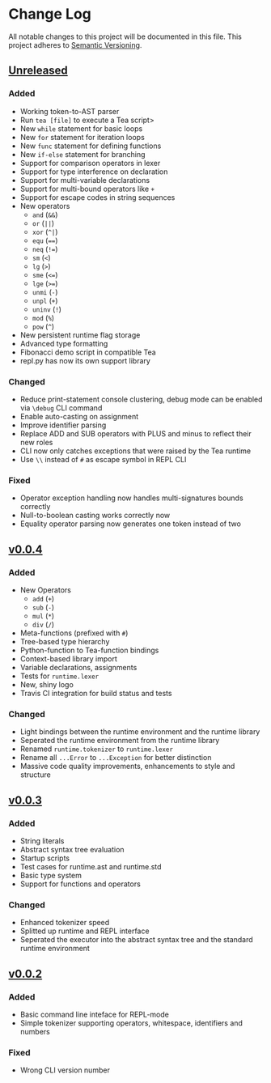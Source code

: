 # Change Log
All notable changes to this project will be documented in this file.
This project adheres to [Semantic Versioning](https://semver.org).

## [Unreleased]
### Added
- Working token-to-AST parser
- Run `tea [file]` to execute a Tea script>
- New `while` statement for basic loops
- New `for` statement for iteration loops
- New `func` statement for defining functions
- New `if-else` statement for branching
- Support for comparison operators in lexer
- Support for type interference on declaration
- Support for multi-variable declarations
- Support for multi-bound operators like `+`
- Support for escape codes in string sequences
- New operators
  - `and` (`&&`)
  - `or` (`||`)
  - `xor` (`^|`)
  - `equ` (`==`)
  - `neq` (`!=`)
  - `sm` (`<`)
  - `lg` (`>`)
  - `sme` (`<=`)
  - `lge` (`>=`)
  - `unmi` (`-`)
  - `unpl` (`+`)
  - `uninv` (`!`)
  - `mod` (`%`)
  - `pow` (`^`)
- New persistent runtime flag storage
- Advanced type formatting
- Fibonacci demo script in compatible Tea
- repl.py has now its own support library

### Changed
- Reduce print-statement console clustering, debug mode can be enabled via `\debug` CLI command
- Enable auto-casting on assignment
- Improve identifier parsing
- Replace ADD and SUB operators with PLUS and minus to reflect their new roles
- CLI now only catches exceptions that were raised by the Tea runtime
- Use `\\` instead of `#` as escape symbol in REPL CLI

### Fixed
- Operator exception handling now handles multi-signatures bounds correctly
- Null-to-boolean casting works correctly now
- Equality operator parsing now generates one token instead of two

## [v0.0.4]
### Added
- New Operators
  - `add` (`+`)
  - `sub` (`-`)
  - `mul` (`*`)
  - `div` (`/`)
- Meta-functions (prefixed with `#`)
- Tree-based type hierarchy
- Python-function to Tea-function bindings
- Context-based library import
- Variable declarations, assignments
- Tests for `runtime.lexer`
- New, shiny logo
- Travis CI integration for build status and tests

### Changed
- Light bindings between the runtime environment and the runtime library
- Seperated the runtime environment from the runtime library
- Renamed `runtime.tokenizer` to `runtime.lexer`
- Rename all `...Error` to `...Exception` for better distinction
- Massive code quality improvements, enhancements to style and structure

## [v0.0.3]
### Added
- String literals
- Abstract syntax tree evaluation
- Startup scripts
- Test cases for runtime.ast and runtime.std
- Basic type system
- Support for functions and operators

### Changed
- Enhanced tokenizer speed
- Splitted up runtime and REPL interface
- Seperated the executor into the abstract syntax tree and the standard runtime environment

## [v0.0.2]
### Added
- Basic command line inteface for REPL-mode
- Simple tokenizer supporting operators, whitespace, identifiers and numbers

### Fixed
- Wrong CLI version number


[Unreleased]: https://github.com/lnsp/tea/compare/v0.0.4...master
[v0.0.4]: https://github.com/lnsp/tea/compare/v0.0.3...v0.0.4
[v0.0.3]: https://github.com/lnsp/tea/compare/v0.0.2...v0.0.3
[v0.0.2]: https://github.com/lnsp/tea/compare/v0.0.1...v0.0.2
